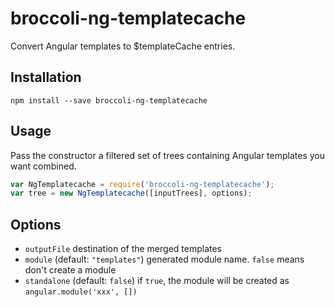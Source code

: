 # broccoli-ng-templatecache

Convert Angular templates to $templateCache entries.

## Installation

```
npm install --save broccoli-ng-templatecache
```

## Usage

Pass the constructor a filtered set of trees containing Angular
templates you want combined.

```js
var NgTemplatecache = require('broccoli-ng-templatecache');
var tree = new NgTemplatecache([inputTrees], options);
```

## Options

- `outputFile` destination of the merged templates
- `module` (default: `"templates"`) generated module name. `false` means don't create a module
- `standalone` (default: `false`) if `true`, the module will be created as `angular.module('xxx', [])`
